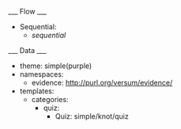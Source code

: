 ___ Flow ___

* Sequential:
  * _sequential_

___ Data ___

* theme: simple(purple)
* namespaces:
  * evidence: http://purl.org/versum/evidence/
* templates:
  * categories:
    * quiz:
      * Quiz: simple/knot/quiz
